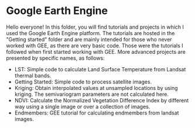 # Google Earth Engine
Hello everyone! In this folder, you will find tutorials and projects in which I used the Google Earth Engine platform.
The tutorials are hosted in the "Getting started" folder and are mainly intended for those who never worked with GEE, as there are very basic code. Those were the tutorials I followed when first started working with GEE. 
More advanced projects are presented by specific names, as follows:
- LST: Simple code to calculate Land Surface Temperature from Landsat thermal bands.
- Getting Started: Simple code to process satellite images.
- Kriging: Obtain interpolated values at unsampled locations by using kriging. The semivariogram parameters are not calculated here.
- NDVI: Calculate the Normalized Vegetation Difference Index by different way using a single image or over a collection of images.
- Endmembers: GEE tutorial for calculating endmembers from landsat images.

